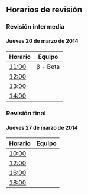 ##	Horarios de revisión	##

###	Revisión intermedia	###

####	Jueves 20 de marzo de 2014	####

|**Horario**                                                                                                                     |**Equipo**|
|--------------------------------------------------------------------------------------------------------------------------------|----------|
|[11:00](http://www.timeanddate.com/countdown/generic?iso=20140320T110000&p0=155&msg=[PBSC]+Revisi%C3%B3n+intermedia&csz=1&swk=1)| β - Beta |
|[12:00](http://www.timeanddate.com/countdown/generic?iso=20140320T120000&p0=155&msg=[PBSC]+Revisi%C3%B3n+intermedia&csz=1&swk=1)|          |
|[13:00](http://www.timeanddate.com/countdown/generic?iso=20140320T130000&p0=155&msg=[PBSC]+Revisi%C3%B3n+intermedia&csz=1&swk=1)|          |
|[14:00](http://www.timeanddate.com/countdown/generic?iso=20140320T140000&p0=155&msg=[PBSC]+Revisi%C3%B3n+intermedia&csz=1&swk=1)|          |

###	Revisión final	###

####	Jueves 27 de marzo de 2014	####

|**Horario**                                                                                                                           |**Equipo**|
|--------------------------------------------------------------------------------------------------------------------------------------|----------|
|[10:00](http://www.timeanddate.com/countdown/generic?iso=20140327T100000&p0=155&msg=[PBSC]+Entrega+proyecto+m%C3%B3dulo+2&csz=1&swk=1)|          |
|[12:00](http://www.timeanddate.com/countdown/generic?iso=20140327T120000&p0=155&msg=[PBSC]+Entrega+proyecto+m%C3%B3dulo+2&csz=1&swk=1)|          |
|[16:00](http://www.timeanddate.com/countdown/generic?iso=20140327T160000&p0=155&msg=[PBSC]+Entrega+proyecto+m%C3%B3dulo+2&csz=1&swk=1)|          |
|[18:00](http://www.timeanddate.com/countdown/generic?iso=20140327T180000&p0=155&msg=[PBSC]+Entrega+proyecto+m%C3%B3dulo+2&csz=1&swk=1)|          |
